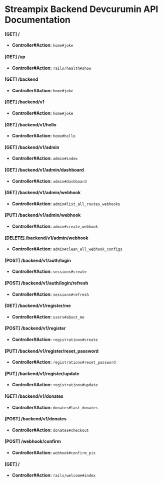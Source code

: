# Streampix Backend Devcurumin API Documentation


#### [GET] /
- **Controller#Action:** `home#joke`
#### [GET] /up
- **Controller#Action:** `rails/health#show`
#### [GET] /backend
- **Controller#Action:** `home#joke`
#### [GET] /backend/v1
- **Controller#Action:** `home#joke`
#### [GET] /backend/v1/hello
- **Controller#Action:** `home#hello`
#### [GET] /backend/v1/admin
- **Controller#Action:** `admin#index`
#### [GET] /backend/v1/admin/dashboard
- **Controller#Action:** `admin#dashboard`
#### [GET] /backend/v1/admin/webhook
- **Controller#Action:** `admin#list_all_routes_webhooks`
#### [PUT] /backend/v1/admin/webhook
- **Controller#Action:** `admin#create_webhook`
#### [DELETE] /backend/v1/admin/webhook
- **Controller#Action:** `admin#clean_all_webhook_configs`
#### [POST] /backend/v1/auth/login
- **Controller#Action:** `sessions#create`
#### [POST] /backend/v1/auth/login/refresh
- **Controller#Action:** `sessions#refresh`
#### [GET] /backend/v1/register/me
- **Controller#Action:** `users#about_me`
#### [POST] /backend/v1/register
- **Controller#Action:** `registrations#create`
#### [PUT] /backend/v1/register/reset_password
- **Controller#Action:** `registrations#reset_password`
#### [PUT] /backend/v1/register/update
- **Controller#Action:** `registrations#update`
#### [GET] /backend/v1/donates
- **Controller#Action:** `donates#last_donates`
#### [POST] /backend/v1/donates
- **Controller#Action:** `donates#checkout`
#### [POST] /webhook/confirm
- **Controller#Action:** `webhook#confirm_pix`
#### [GET] /
- **Controller#Action:** `rails/welcome#index`

